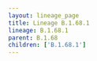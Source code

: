 ```yaml
---
layout: lineage_page
title: Lineage B.1.68.1
lineage: B.1.68.1
parent: B.1.68
children: ['B.1.68.1']
---
```

